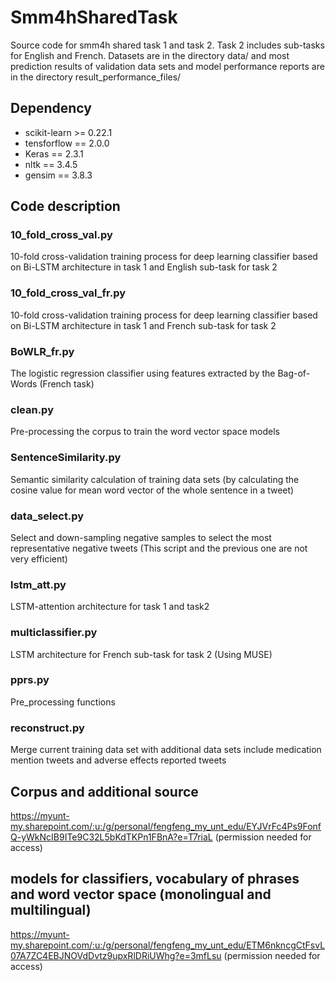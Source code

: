 # Smm4hSharedTask
Source code for smm4h shared task 1 and task 2. Task 2 includes sub-tasks for English and French. Datasets are in the directory data/ and most prediction results of validation data sets and model performance reports are in the directory result_performance_files/
## Dependency
* scikit-learn >= 0.22.1
* tensforflow == 2.0.0
* Keras == 2.3.1
* nltk == 3.4.5
* gensim == 3.8.3
## Code description
### 10_fold_cross_val.py
10-fold cross-validation training process for deep learning classifier based on Bi-LSTM architecture in task 1 and English sub-task for task 2
### 10_fold_cross_val_fr.py
10-fold cross-validation training process for deep learning classifier based on Bi-LSTM architecture in task 1 and French sub-task for task 2
### BoWLR_fr.py
The logistic regression classifier using features extracted by the Bag-of-Words (French task)
### clean.py
Pre-processing the corpus to train the word vector space models
### SentenceSimilarity.py
Semantic similarity calculation of training data sets (by calculating the cosine value for mean word vector of the whole sentence in a tweet)
### data_select.py
Select and down-sampling negative samples to select the most representative negative tweets (This script and the previous one are not very efficient)
### lstm_att.py
LSTM-attention architecture for task 1 and task2
### multiclassifier.py
LSTM architecture for French sub-task for task 2 (Using MUSE)
### pprs.py
Pre_processing functions
### reconstruct.py
Merge current training data set with additional data sets include medication mention tweets and adverse effects reported tweets

## Corpus and additional source
https://myunt-my.sharepoint.com/:u:/g/personal/fengfeng_my_unt_edu/EYJVrFc4Ps9FonfQ-yWkNcIB9ITe9C32L5bKdTKPn1FBnA?e=T7riaL (permission needed for access)
## models for classifiers, vocabulary of phrases and word vector space (monolingual and multilingual)
https://myunt-my.sharepoint.com/:u:/g/personal/fengfeng_my_unt_edu/ETM6nkncgCtFsvL07A7ZC4EBJNOVdDvtz9upxRlDRiUWhg?e=3mfLsu (permission needed for access)
